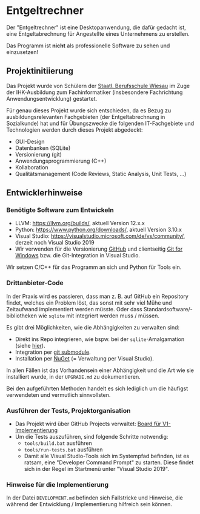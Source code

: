 # Entgeltrechner

Der "Entgeltrechner" ist eine Desktopanwendung, die dafür gedacht ist, eine Entgeltabrechnung für Angestellte eines Unternehmens zu erstellen.

Das Programm ist **nicht** als professionelle Software zu sehen und einzusetzen!

## Projektinitiierung

Das Projekt wurde von Schülern der [Staatl. Berufsschule Wiesau](https://www.bsz-wiesau.de) im Zuge der IHK-Ausbildung zum Fachinformatiker (insbesondere Fachrichtung Anwendungsentwicklung) gestartet.

Für genau dieses Projekt wurde sich entschieden, da es Bezug zu ausbildungsrelevanten Fachgebieten (der Entgeltabrechnung in Sozialkunde) hat und für Übungszwecke die folgenden IT-Fachgebiete und Technologien werden durch dieses Projekt abgedeckt:
- GUI-Design
- Datenbanken (SQLite)
- Versionierung (git)
- Anwendungsprogrammierung (C++)
- Kollaboration
- Qualitätsmanagement (Code Reviews, Static Analysis, Unit Tests, ...)

## Entwicklerhinweise

### Benötigte Software zum Entwickeln

- LLVM: https://llvm.org/builds/, aktuell Version 12.x.x
- Python: https://www.python.org/downloads/, aktuell Version 3.10.x
- Visual Studio: https://visualstudio.microsoft.com/de/vs/community/, derzeit noch Visual Studio 2019
- Wir verwenden für die Versionierung [GitHub](https://github.com/) und clientseitig [Git for Windows](https://gitforwindows.org/) bzw. die Git-Integration in Visual Studio.

Wir setzen C/C++ für das Programm an sich und Python für Tools ein.

### Drittanbieter-Code

In der Praxis wird es passieren, dass man z. B. auf GitHub ein Repository findet, welches ein Problem löst, das sonst mit sehr viel Mühe und Zeitaufwand implementiert werden müsste. Oder dass Standardsoftware/-bibliotheken wie `sqlite` mit integriert werden muss / müssen.

Es gibt drei Möglichkeiten, wie die Abhängigkeiten zu verwalten sind:

- Direkt ins Repo integrieren, wie bspw. bei der `sqlite`-Amalgamation (siehe [hier](https://www.sqlite.org/amalgamation.html)).
- Integration per [git submodule](https://git-scm.com/book/de/v2/Git-Tools-Submodule).
- Installation per [NuGet](https://www.nuget.org/) (= Verwaltung per Visual Studio).

In allen Fällen ist das Vorhandensein einer Abhängigkeit und die Art wie sie installiert wurde, in der `UPGRADE.md` zu dokumentieren.

Bei den aufgeführten Methoden handelt es sich lediglich um die häufigst verwendeten und vermutlich sinnvollsten.

### Ausführen der Tests, Projektorganisation

- Das Projekt wird über GitHub Projects verwaltet: [Board für V1-Implementierung](https://github.com/users/florianschieder/projects/1/views/1?layout=board)
- Um die Tests auszuführen, sind folgende Schritte notwendig:
  - `tools/build.bat` ausführen
  - `tools/run-tests.bat` ausführen
  - Damit alle Visual Studio-Tools sich im Systempfad befinden, ist es ratsam, eine "Developer Command Prompt" zu starten. Diese findet sich in der Regel im Startmenü unter "Visual Studio 2019".

### Hinweise für die Implementierung

In der Datei `DEVELOPMENT.md` befinden sich Fallstricke und Hinweise, die während der Entwicklung / Implementierung hilfreich sein können.